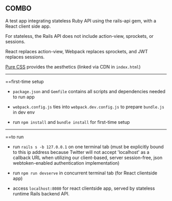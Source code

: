 COMBO
---------------
  A test app integrating stateless Ruby API using the rails-api gem, with a React client side app.

  For stateless, the Rails API does not include action-view, sprockets, or sessions.

  React replaces action-view, Webpack replaces sprockets, and JWT replaces sessions.

  <a href="http://purecss.io/">Pure CSS</a> provides the aesthetics (linked via CDN in `index.html`)

---------------
==first-time setup

* `package.json` and `Gemfile` contains all scripts and dependencies needed to run app

* `webpack.config.js` ties into `webpack.dev.config.js` to prepare `bundle.js` in dev env

* run `npm install` and `bundle install` for first-time setup

---------------
==to run

* run `rails s -b 127.0.0.1` on one terminal tab (must be explicitly bound to this ip address because Twitter will not accept 'localhost' as a callback URL when utilizing our client-based, server session-free, json webtoken-enabled authentication implementation)

* run `npm run devserve` in concurrent terminal tab (for React clientside app)

* access `localhost:8080` for react clientside app, served by stateless runtime Rails backend API.
